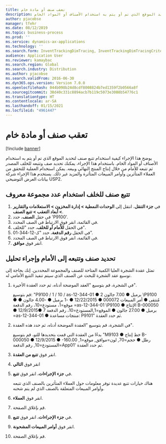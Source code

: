 ```yaml
---
title: تعقب صنف أو مادة خام
description: يوضح هذا الإجراء كيفية استخدام تتبع صنف لتحديد الموقع الذي تم أو يتم به استخدام الأصناف أو المواد الخام.
author: pjacobse
manager: tfehr
ms.date: 08/12/2019
ms.topic: business-process
ms.prod: ''
ms.service: dynamics-ax-applications
ms.technology: ''
ms.search.form: InventTrackingDimTracing, InventTrackingDimTracingCriteria, InventTrackingItemIdLookup, InventBatchIdLookup, CustTable, SalesLine
audience: Application User
ms.reviewer: kamaybac
ms.search.region: Global
ms.search.industry: Distribution
ms.author: pjacobse
ms.search.validFrom: 2016-06-30
ms.dyn365.ops.version: Version 7.0.0
ms.openlocfilehash: 044b098b24d8cdf8008824b7ed1359f2b0566a8f
ms.sourcegitcommit: 38d40c331c8894acb7b119c5073e3088b54776c1
ms.translationtype: HT
ms.contentlocale: ar-SA
ms.lasthandoff: 01/15/2021
ms.locfileid: "4961447"
---
```

# <a name="trace-an-item-or-raw-material"></a>تعقب صنف أو مادة خام

[!include [banner](../../includes/banner.md)]

يوضح هذا الإجراء كيفية استخدام تتبع صنف لتحديد الموقع الذي تم أو يتم به استخدام الأصناف أو المواد الخام. باستخدام هذا الإجراء، يمكنك تحديد صف وتتبعه للخلف المصدر ثم تتبعه للأمام من خلال إنتاج المنتج النهائي وبيعه. يمكن استخدام العملية للتحقق من العملاء المتأثرين وأوامر المبيعات المتأثرة والمزيد غير ذلك. يستخدم هذا الإجراء شركة بيانات العرض التوضيحي USP2.


## <a name="trace-an-item-backwards-using-a-known-batch-number"></a>تتبع صنف للخلف استخدام عدد مجموعة معروف
1. في **جزء التنقل**، انتقل إلى **الوحدات النمطية > إدارة المخزون > الاستعلامات والتقارير > أبعاد التعقب > تتبع الصنف**.
2. في حقل **الصنف**، حدد 'P9100'.
3. في القائمة، انقر فوق الارتباط في الصف المحدد.
4. في الحقل **للأمام أو للخلف**، حدد "للخلف".
5. في الحقل **رقم الدفعة**، حدد "كـ-12-344-01".
6. في القائمة، انقر فوق الارتباط في الصف المحدد.
7. انقر فوق **موافق**.

## <a name="identify-an-item-trace-it-forward-and-make-an-analysis"></a>تحديد صنف وتتبعه إلى الأمام وإجراء تحليل

تمثل عقدة الشجرة العليا الكمية المتاحة للصنف والمجموعة المحددين. إنك بحاجة إلى توسيع عقد الشجرة للبحث عن الصنف الذي سيتم تنفيذ التتبع الأمامي له.   
1. في الشجرة، قم بتوسيع "العقد الموضحة أدناه، ثم حدد العقدة الأخيرة".
    
    قم بتوسيع: "P9100 / 1 / 10 / as-12-344-01 ● 2 برميل ● 7.00 جالون \P9100 ● مُنتقى ● أمر المبيعات 000072 ● 12/22/2015 ● -1 برميل ● -4.00 جالون ● موقع=1، مستودع=10، رقم الدفعة =as-12-344-01  \P9100 ● الإنتاج B-000050 ● 12/9/2015● 7 برميل ● 27.00 جالون ● الموقع=1,المستودع=10، رقم الدفعة =as-12-344-01 ● منتجات مساعدة: P9101" ثم حدد العقدة.     
2. في الشجرة، قم بتوسيع "العقدة الموضحة أدناه، ثم حدد هذه العقدة".
    
    بدءًا من العقدة التي قمت بتحديدها للتو، قم بتوسيع "M9103 ● خط إنتاج B-000050 ● 12/9/2015 ● -160.00 رطل ● حجم=70, لون=موافق, موقع=1, المستودع=10, رقم الدفعة=App01' ثم حدد العقدة.  
3. انقر فوق **تتبع من العقدة**.
4. انقر فوق **التالي**
5. في **جزء الإجراءات**، انقر فوق **تتبع**.
    
    هناك خيارات تتبع عديدة توفر معلومات حول العملاء المتأثرين بالصنف الذي تتبعه وأوامر المبيعات المتعلقة بالصنف الذي لم يتم شحنه.   
6. انقر فوق **العملاء**.
7. قم بإغلاق الصفحة.
8. في **جزء الإجراءات**، انقر فوق **تتبع**.
9. انقر فوق **أوامر المبيعات المشحونة**.
10. قم بإغلاق الصفحة.

